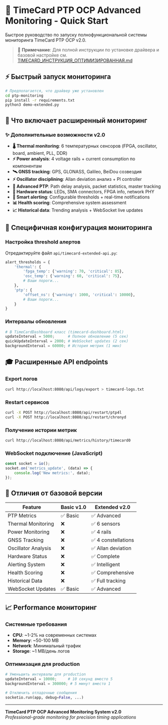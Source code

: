 # 🚀 TimeCard PTP OCP Advanced Monitoring - Quick Start

Быстрое руководство по запуску полнофункциональной системы мониторинга TimeCard PTP OCP v2.0.

> 📌 **Примечание**: Для полной инструкции по установке драйвера и базовой настройке см. [TIMECARD_ИНСТРУКЦИЯ_ОПТИМИЗИРОВАННАЯ.md](../TIMECARD_ИНСТРУКЦИЯ_ОПТИМИЗИРОВАННАЯ.md)

## ⚡ Быстрый запуск мониторинга

```bash
# Предполагается, что драйвер уже установлен
cd ptp-monitoring
pip install -r requirements.txt
python3 demo-extended.py
```

## 🎯 Что включает расширенный мониторинг

### ✨ Дополнительные возможности v2.0
- **🌡️ Thermal monitoring**: 6 температурных сенсоров (FPGA, oscillator, board, ambient, PLL, DDR)
- **⚡ Power analysis**: 4 voltage rails + current consumption по компонентам
- **🛰️ GNSS tracking**: GPS, GLONASS, Galileo, BeiDou созвездия
- **⚡ Oscillator disciplining**: Allan deviation анализ + PI controller
- **📡 Advanced PTP**: Path delay analysis, packet statistics, master tracking
- **🔧 Hardware status**: LEDs, SMA connectors, FPGA info, network PHY
- **🚨 Smart alerting**: Configurable thresholds + real-time notifications
- **📊 Health scoring**: Comprehensive system assessment
- **📈 Historical data**: Trending analysis + WebSocket live updates

## 🔧 Специфичная конфигурация мониторинга

### Настройка threshold алертов
Отредактируйте файл `api/timecard-extended-api.py`:

```python
alert_thresholds = {
    'thermal': {
        'fpga_temp': {'warning': 70, 'critical': 85},
        'osc_temp': {'warning': 60, 'critical': 75},
        # Ваши пороги...
    },
    'ptp': {
        'offset_ns': {'warning': 1000, 'critical': 10000},
        # Ваши пороги...
    }
}
```

### Интервалы обновления
```python
# В TimeCardDashboard класс (timecard-dashboard.html)
updateInterval = 5000;      # Полное обновление (5 сек)
quickUpdateInterval = 2000; # WebSocket updates (2 сек)
backgroundInterval = 60000; # История метрик (1 мин)
```

## 🎓 Расширенные API endpoints

### Export логов
```bash
curl http://localhost:8080/api/logs/export > timecard-logs.txt
```

### Restart сервисов
```bash
curl -X POST http://localhost:8080/api/restart/ptp4l
curl -X POST http://localhost:8080/api/restart/chronyd
```

### Получение истории метрик
```bash
curl http://localhost:8080/api/metrics/history/timecard0
```

### WebSocket подключение (JavaScript)
```javascript
const socket = io();
socket.on('metrics_update', (data) => {
    console.log('New metrics:', data);
});
```

## 🌟 Отличия от базовой версии

| Feature | Basic v1.0 | Extended v2.0 |
|---------|------------|---------------|
| PTP Metrics | ✅ Basic | ✅ Advanced |
| Thermal Monitoring | ❌ | ✅ 6 sensors |
| Power Monitoring | ❌ | ✅ 4 rails |
| GNSS Tracking | ❌ | ✅ 4 constellations |
| Oscillator Analysis | ❌ | ✅ Allan deviation |
| Hardware Status | ❌ | ✅ Complete |
| Alerting System | ❌ | ✅ Intelligent |
| Health Scoring | ❌ | ✅ Comprehensive |
| Historical Data | ❌ | ✅ Full tracking |
| WebSocket Updates | ✅ Basic | ✅ Advanced |

## 📈 Performance мониторинг

### Системные требования
- **CPU**: ~1-2% на современных системах
- **Memory**: ~50-100 MB
- **Network**: Минимальный трафик
- **Storage**: ~1 MB/день логов

### Оптимизация для production
```python
# Уменьшить интервалы для production
updateInterval = 10000;     # 10 секунд вместо 5
backgroundInterval = 300000; # 5 минут вместо 1

# Отключить отладочные сообщения
socketio.run(app, debug=False, ...)
```

---
**TimeCard PTP OCP Advanced Monitoring System v2.0**  
*Professional-grade monitoring for precision timing applications*